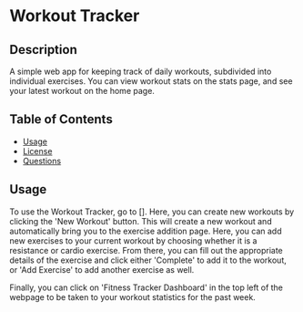 
# Workout Tracker


## Description
A simple web app for keeping track of daily workouts, subdivided into individual exercises. You can view workout stats on the stats page, and see your latest workout on the home page.

## Table of Contents
- [Usage](#usage)
- [License](#license)
- [Questions](#questions)

## Usage
To use the Workout Tracker, go to []. Here, you can create new workouts by clicking the 'New Workout' button. This will create a new workout and automatically bring you to the exercise addition page. Here, you can add new exercises to your current workout by choosing whether it is a resistance or cardio exercise. From there, you can fill out the appropriate details of the exercise and click either 'Complete' to add it to the workout, or 'Add Exercise' to add another exercise as well.

Finally, you can click on 'Fitness Tracker Dashboard' in the top left of the webpage to be taken to your workout statistics for the past week.
